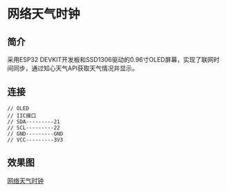 # 网络天气时钟

## 简介

采用ESP32 DEVKIT开发板和SSD1306驱动的0.96寸OLED屏幕，实现了联网时间同步，通过知心天气API获取天气情况并显示。

## 连接

```
// OLED
// IIC接口
// SDA---------21
// SCL---------22
// GND---------GND
// VCC---------3V3
```

## 效果图

[网络天气时钟](./NetworkWeatherColok.jpg)
